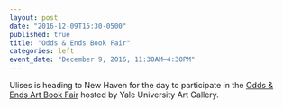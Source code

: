 ```yaml
---
layout: post
date: "2016-12-09T15:30-0500"
published: true
title: "Odds & Ends Book Fair"
categories: left
event_date: "December 9, 2016, 11:30AM–4:30PM"
---
```


Ulises is heading to New Haven for the day to participate in the [Odds & Ends Art Book Fair](http://artgallery.yale.edu/calendar/events/book-fair-odds-and-ends-art-booksbook-arts-today) hosted by Yale University Art Gallery.
